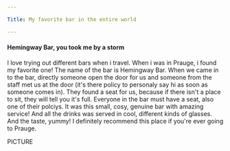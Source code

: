 ```yaml
---

Title: My favorite bar in the entire world

---
```


<h4>Hemingway Bar, you took me by a storm</h4>

<p1>I love trying out different bars when i travel. When i was in Prauge, i found my favorite one! The name of the bar is Hemingway Bar.
When we came in to the bar, directly someone open the door for us and someone from the staff met us at the door (it's there policy to personaly say hi as soon as someone comes in).
They found a seat for us, because if there isn't a place to sit, they will tell you it's full. Everyone in the bar must have a seat, also one of their polciys.
It was this small, cosy, genuine bar with amazing service! And all the drinks was served in cool, different kinds of glasses. And the taste, yummy! 
I definitely recommend this place if you're ever going to Prauge.</p1>

PICTURE
